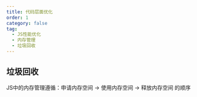 ```yaml
---
title: 代码层面优化
order: 1
category: false
tag:
  - JS性能优化
  - 内存管理
  - 垃圾回收
---
```


## 垃圾回收

JS中的内存管理遵循：申请内存空间 -> 使用内存空间 -> 释放内存空间 的顺序

